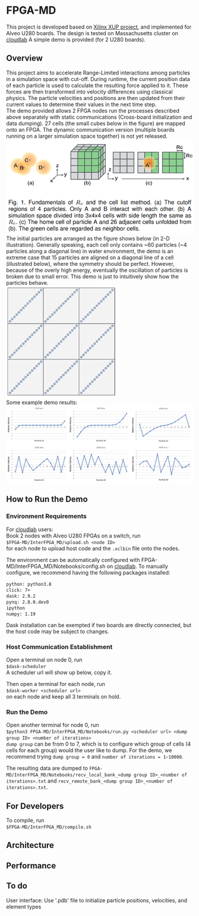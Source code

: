# FPGA-MD
This project is developed based on [Xilinx XUP project](https://github.com/Xilinx/xup_vitis_network_example), and implemented for Alveo U280 boards. 
The design is tested on Massachusetts cluster on [cloudlab](https://www.cloudlab.us/)
A simple demo is provided (for 2 U280 boards). 
## Overview
This project aims to accelerate Range-Limited interactions among particles in a simulation space with cut-off. During runtime, the current position data of each particle is used to calculate the resulting force applied to it. These forces are then transformed into velocity differences using classical physics. The particle velocities and positions are then updated from their current values to determine their values in the next time step.  
The demo provided allows 2 FPGA nodes run the processes described above separately with static communications (Cross-board initialization and data dumping). 27 cells (the small cubes below in the figure) are mapped onto an FPGA. The dynamic communication version (multiple boards running on a larger simulation space together) is not yet released.  
<img src="https://github.com/ChunshuWu/FPGA-MD/blob/main/cell_intro.png" width=600>  
The initial particles are arranged as the figure shows below (in 2-D illustration). Generally speaking, each cell only contains ~60 particles (~4 particles along a diagonal line) in water environment, the demo is an extreme case that 15 particles are aligned on a diagonal line of a cell (illustrated below), where the symmetry should be perfect. However, because of the overly high energy, eventually the oscillation of particles is broken due to small error. This demo is just to intuitively show how the particles behave.  
<img src="https://github.com/ChunshuWu/FPGA-MD/blob/main/demo.png" width=300>  
Some example demo results:  
<img src="https://github.com/ChunshuWu/FPGA-MD/blob/main/velocity_demo.png" width=1000>  
## How to Run the Demo
### Environment Requirements
For [cloudlab](https://www.cloudlab.us/) users:  
Book 2 nodes with Alveo U280 FPGAs on a switch, run  
`$FPGA-MD/InterFPGA_MD/upload.sh <node ID>`  
for each node to upload host code and the `.xclbin` file onto the nodes.  
  
The environment can be automatically configured with FPGA-MD/InterFPGA_MD/Notebooks/config.sh on [cloudlab](https://www.cloudlab.us/). To manually configure, we recommend having the following packages installed:  
```
python: python3.8  
click: 7+  
dask: 2.9.2  
pynq: 2.8.0.dev0  
ipython  
numpy: 1.19  
```
Dask installation can be exempted if two boards are directly connected, but the host code may be subject to changes. 
  
### Host Communication Establishment
Open a terminal on node 0, run  
`$dask-scheduler`  
A scheduler url will show up below, copy it.  
  
Then open a terminal for each node, run  
`$dask-worker <scheduler url>`  
on each node and keep all 3 terminals on hold.  
  
### Run the Demo
Open another terminal for node 0, run  
`$python3 FPGA-MD/InterFPGA_MD/Notebooks/run.py <scheduler url> <dump group ID> <number of iterations>`  
`dump group` can be from 0 to 7, which is to configure which group of cells (4 cells for each group) would the user like to dump. For the demo, we recommend trying `dump group = 0` and `number of iterations = 1~10000`.  
  
The resulting data are dumped to `FPGA-MD/InterFPGA_MD/Notebooks/recv_local_bank_<dump group ID>_<number of iterations>.txt` and `recv_remote_bank_<dump group ID>_<number of iterations>.txt`.  
## For Developers
To compile, run  
`$FPGA-MD/InterFPGA_MD/compile.sh`  
## Architecture

## Performance

## To do
User interface: Use '.pdb' file to initialize particle positions, velocities, and element types
